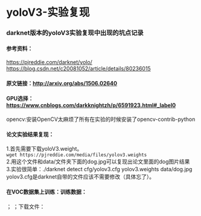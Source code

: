 # yoloV3-实验复现
### darknet版本的yoloV3实验复现中出现的坑点记录
#### 参考资料：
https://pjreddie.com/darknet/yolo/<br />
https://blog.csdn.net/c20081052/article/details/80236015<br />
#### 原文链接：http://arxiv.org/abs/1506.02640 <br />
#### GPU选择：https://www.cnblogs.com/darkknightzh/p/6591923.html#_label0<br />
opencv:安装OpenCV太麻烦了所有在实验的时候安装了opencv-contrib-python<br />
#### 论文实验结果复现：
   1.首先需要下载yoloV3.weight。<br />
   ```wget https://pjreddie.com/media/files/yolov3.weights```<br />
   2.用这个文件和data/文件夹下面的dog.jpg可以复现出论文里面的dog图片结果<br />
   3.实验很简单：./darknet detect cfg/yolov3.cfg yolov3.weights data/dog.jpg<br />
     yolov3.cfg是darknet自带的文件应该不需要修改（具体忘了）。<br />
#### 在VOC数据集上训练：训练数据：  
  ；  ；下载文件：
